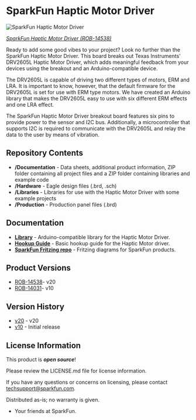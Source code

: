 SparkFun Haptic Motor Driver
========================================

![SparkFun Haptic Motor Driver](https://cdn.sparkfun.com//assets/parts/1/2/6/5/5/14538-SparkFun_Haptic_Motor_Driver-DRV2605L-01.jpg)
	
[*SparkFun Haptic Motor Driver (ROB-14538)*](https://www.sparkfun.com/products/14538)
	
Ready to add some good vibes to your project? Look no further than the SparkFun Haptic Motor Driver. This board breaks out Texas Instruments' DRV2605L Haptic Motor Driver, which adds meaningful feedback from your devices using the breakout and an Arduino-compatible device.

The DRV2605L is capable of driving two different types of motors, ERM and LRA. It is important to know, however, that the default firmware for the DRV2605L is set for use with ERM type motors. We have created an Arduino library that makes the DRV2605L easy to use with six different ERM effects and one LRA effect.
	
The SparkFun Haptic Motor Driver breakout board features six pins to provide power to the sensor and I2C bus. Additionally, a microcontroller that supports I2C is required to communicate with the DRV2605L and relay the data to the user by means of vibration.

Repository Contents	
---------------	

* **/Documentation** - Data sheets, additional product information, ZIP folder containing all project files and a ZIP folder containing libraries and example code 
* **/Hardware** - Eagle design files (.brd, .sch)
* **/Libraries** - Libraries for use with the Haptic Motor Driver with some example projects 
* **/Production** - Production panel files (.brd)

Documentation
---------------	

* **[Library](https://github.com/sparkfun/Haptic_Motor_Driver)** - Arduino-compatible library for the Haptic Motor Driver.
* **[Hookup Guide](https://learn.sparkfun.com/tutorials/haptic-motor-driver-hook-up-guide)** - Basic hookup guide for the Haptic Motor driver.
* **[SparkFun Fritzing repo](https://github.com/sparkfun/Fritzing_Parts)** - Fritzing diagrams for SparkFun products.

Product Versions
---------------

* [ROB-14538](https://www.sparkfun.com/products/retired/14538)- v20
* [ROB-14031](https://www.sparkfun.com/products/retired/14031)- v10

Version History
---------------

* [v20](https://github.com/sparkfun/Haptic_Motor_Driver/releases/tag/v20) - v20
* [v10](https://github.com/sparkfun/Haptic_Motor_Driver/releases/tag/v10) - Initial release

License Information
---------------

This product is _**open source**_! 

Please review the LICENSE.md file for license information. 

If you have any questions or concerns on licensing, please contact techsupport@sparkfun.com.

Distributed as-is; no warranty is given.

- Your friends at SparkFun.

_<COLLABORATION CREDIT>_
